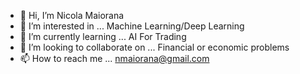 - 👋 Hi, I’m Nicola Maiorana
- 👀 I’m interested in ... Machine Learning/Deep Learning
- 🌱 I’m currently learning ... AI For Trading
- 💞️ I’m looking to collaborate on ... Financial or economic problems
- 📫 How to reach me ... nmaiorana@gmail.com

<!---
nmaiorana/nmaiorana is a ✨ special ✨ repository because its `README.md` (this file) appears on your GitHub profile.
You can click the Preview link to take a look at your changes.
--->
